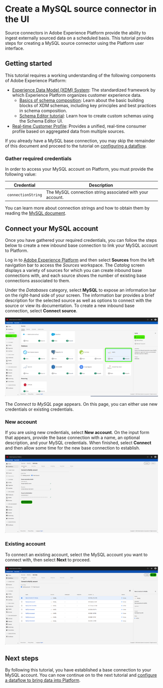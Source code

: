 # Create a MySQL source connector in the UI

Source connectors in Adobe Experience Platform provide the ability to ingest externally sourced data on a scheduled basis. This tutorial provides steps for creating a MySQL source connector using the Platform user interface.

## Getting started

This tutorial requires a working understanding of the following components of Adobe Experience Platform:

-   [Experience Data Model (XDM) System](./../../../../technical_overview/schema_registry/xdm_system/xdm_system_in_experience_platform.md): The standardized framework by which Experience Platform organizes customer experience data.
    -   [Basics of schema composition](./../../../../technical_overview/schema_registry/schema_composition/schema_composition.md): Learn about the basic building blocks of XDM schemas, including key principles and best practices in schema composition.
    -   [Schema Editor tutorial](./../../../../tutorials/schema_editor_tutorial/schema_editor_tutorial.md): Learn how to create custom schemas using the Schema Editor UI.
-   [Real-time Customer Profile](./../../../../technical_overview/unified_profile_architectural_overview/unified_profile_architectural_overview.md): Provides a unified, real-time consumer profile based on aggregated data from multiple sources.

If you already have a MySQL base connection, you may skip the remainder of this document and proceed to the tutorial on [configuring a dataflow](./configure-dataflow.md).

### Gather required credentials

In order to access your MySQL account on Platform, you must provide the following value:

| Credential | Description |
| ---------- | ----------- |
| `connectionString` | The MySQL connection string associated with your account. |

You can learn more about connection strings and how to obtain them by reading the [MySQL document](https://dev.mysql.com/doc/connector-net/en/connector-net-connections-string.html).

## Connect your MySQL account

Once you have gathered your required credentials, you can follow the steps below to create a new inbound base connection to link your MySQL account to Platform.

Log in to <a href="https://platform.adobe.com" target="_blank">Adobe Experience Platform</a> and then select **Sources** from the left navigation bar to access the *Sources* workspace. The *Catalog* screen displays a variety of sources for which you can create inbound base connections with, and each source shows the number of existing base connections associated to them.

Under the *Databases* category, select **MySQL** to expose an information bar on the right-hand side of your screen. The information bar provides a brief description for the selected source as well as options to connect with the source or view its documentation. To create a new inbound base connection, select **Connect source**. 

![](./../../images/my-sql/sources-catalog.png)

The *Connect to MySQL* page appears. On this page, you can either use new credentials or existing credentials.

### New account

If you are using new credentials, select **New account**. On the input form that appears, provide the base connection with a name, an optional description, and your MySQL credentials. When finished, select **Connect** and then allow some time for the new base connection to establish.

![](./../../images/my-sql/new-credentials.png)

### Existing account

To connect an existing account, select the MySQL account you want to connect with, then select **Next** to proceed.

![](./../../images/my-sql/existing-credentials.png)

## Next steps

By following this tutorial, you have established a base connection to your MySQL account. You can now continue on to the next tutorial and [configure a dataflow to bring data into Platform](./configure-dataflow.md).